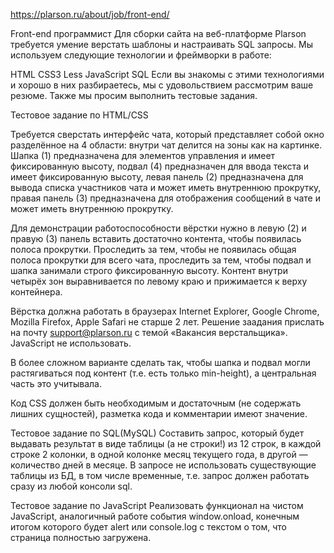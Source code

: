 https://plarson.ru/about/job/front-end/

Front-end программист
Для сборки сайта на веб-платформе Plarson требуется умение верстать шаблоны и настраивать SQL запросы. Мы используем следующие технологии и фреймворки в работе:

HTML
CSS3
Less
JavaScript
SQL
Если вы знакомы с этими технологиями и хорошо в них разбираетесь, мы с удовольствием рассмотрим ваше резюме. Также мы просим выполнить тестовые задания.

Тестовое задание по HTML/CSS

Требуется сверстать интерфейс чата, который представляет собой окно разделённое на 4 области:  внутри чат делится на зоны как на картинке. Шапка (1) предназначена для элементов управления и имеет фиксированную высоту, подвал (4) предназначен для ввода текста и имеет фиксированную высоту, левая панель (2) предназначена для вывода списка участников чата и может иметь внутреннюю прокрутку, правая панель (3) предназначена для отображения сообщений в чате и может иметь внутреннюю прокрутку.

Для демонстрации работоспособности вёрстки нужно в левую (2) и правую (3) панель вставить достаточно контента, чтобы появилась полоса прокрутки. Проследить за тем, чтобы не появилась общая полоса прокрутки для всего чата, проследить за тем, чтобы подвал и шапка занимали строго фиксированную высоту. Контент внутри четырёх зон выравнивается по левому краю и прижимается к верху контейнера.

Вёрстка должна работать в браузерах Internet Explorer, Google Chrome, Mozilla Firefox, Apple Safari не старше 2 лет. Решение заадания прислать на почту support@plarson.ru с темой «Вакансия верстальщика». JavaScript не использовать.

В более сложном варианте сделать так, чтобы шапка и подвал могли растягиваться под контент (т.е. есть только min-height), а центральная часть это учитывала.

Код CSS должен быть необходимым и достаточным (не содержать лишних сущностей), разметка кода и комментарии имеют значение.

Тестовое задание по SQL(MySQL)
Составить запрос, который будет выдавать результат в виде таблицы (а не строки!) из 12 строк, в каждой строке 2 колонки, в одной колонке месяц текущего года, в другой — количество дней в месяце. В запросе не использовать существующие таблицы из БД, в том числе временные, т.е. запрос должен работать сразу из любой консоли sql.

Тестовое задание по JavaScript
Реализовать функционал на чистом JavaScript, аналогичный работе события window.onload, конечным итогом которого будет alert или console.log с текстом о том, что страница полностью загружена.